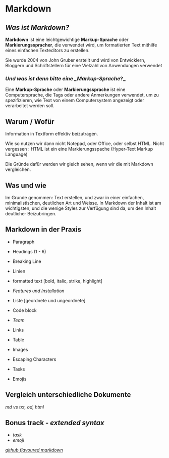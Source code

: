 # Markdown

## _Was ist Markdown?_

**Markdown** ist eine leichtgewichtige **Markup-Sprache** oder **Markierungsspracher**, die verwendet wird, um formatierten Text mithilfe eines einfachen Texteditors zu erstellen.

Sie wurde 2004 von John Gruber erstellt und wird von Entwicklern, Bloggern und Schriftstellern für eine Vielzahl von Anwendungen verwendet

### _Und was ist denn bitte eine \_Markup-Sprache_?\_

Eine **Markup-Sprache** oder **Markierungssprache** ist eine Computersprache, die Tags oder andere Anmerkungen verwendet, um zu spezifizieren, wie Text von einem Computersystem angezeigt oder verarbeitet werden soll.

## Warum / Wofür

Information in Textform effektiv beizutragen.

Wie so nutzen wir dann nicht Notepad, oder Office, oder selbst HTML. Nicht vergessen : HTML ist ein eine Markierungsspache (Hyper-Text Markup Language)

Die Gründe dafür werden wir gleich sehen, wenn wir die mit Markdown vergleichen.

## Was und wie

Im Grunde genommen: Text erstellen, und zwar in einer einfachen, minimalistischen, deutlichen Art und Weisse. In Markdown der Inhalt ist am wichtigsten, und die wenige Styles zur Verfügung sind da, um den Inhalt deutlicher Beizubringen.

## Markdown in der Praxis

- Paragraph
- Headings (1 - 6)
- Breaking Line
- Linien
- formatted text [bold, italic, strike, highlight]
- _Features und Installation_
- Liste [geordnete und ungeordnete]
- Code block
- _Team_
- Links
- Table
- Images

- Escaping Characters

- Tasks
- Emojis

## Vergleich unterschiedliche Dokumente

_md vs txt, od, html_

## Bonus track - _extended syntax_

- _task_
- _emoji_

[_github flavoured markdown_](https://github.github.com/gfm/)
